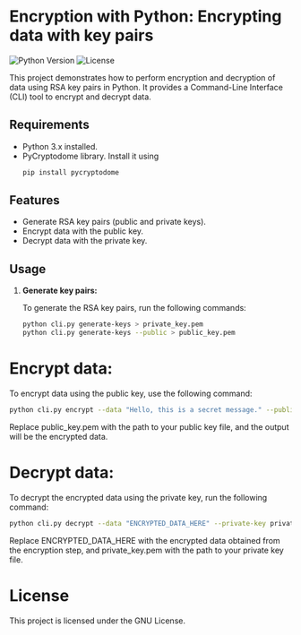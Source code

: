 # Encryption with Python: Encrypting data with key pairs

![Python Version](https://img.shields.io/badge/Python-3.x-blue.svg)
![License](https://img.shields.io/badge/License-MIT-green.svg)

This project demonstrates how to perform encryption and decryption of data using RSA key pairs in Python. It provides a Command-Line Interface (CLI) tool to encrypt and decrypt data.

## Requirements

- Python 3.x installed.
- PyCryptodome library. Install it using
  ```bash
  pip install pycryptodome
  ```

## Features

- Generate RSA key pairs (public and private keys).
- Encrypt data with the public key.
- Decrypt data with the private key.

## Usage

1. **Generate key pairs:**

   To generate the RSA key pairs, run the following commands:

   ```bash
   python cli.py generate-keys > private_key.pem
   python cli.py generate-keys --public > public_key.pem
   ```

# Encrypt data:

To encrypt data using the public key, use the following command:

```bash
python cli.py encrypt --data "Hello, this is a secret message." --public-key public_key.pem
```

Replace public_key.pem with the path to your public key file, and the output will be the encrypted data.

# Decrypt data:

To decrypt the encrypted data using the private key, run the following command:

```bash
python cli.py decrypt --data "ENCRYPTED_DATA_HERE" --private-key private_key.pem
```

Replace ENCRYPTED_DATA_HERE with the encrypted data obtained from the encryption step, and private_key.pem with the path to your private key file.

# License
This project is licensed under the GNU License.
